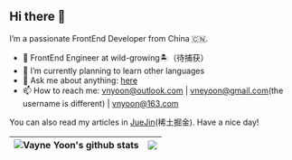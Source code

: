 ## Hi there 👋

I’m a passionate FrontEnd Developer from China 🇨🇳.
- 💼 FrontEnd Engineer at wild-growing🏝️（待捕获）
- 🌱 I’m currently planning to learn other languages
- 💬 Ask me about anything: [here](https://github.com/vnyoon/vnyoon/issues)
- 📫 How to reach me: [vnyoon@outlook.com]() | [vneyoon@gmail.com]()(the username is different) | [vnyoon@163.com]()

You can also read my articles in [JueJin](https://juejin.cn/user/3007909652072638/posts)(稀土掘金). Have a nice day!

| <a><img align="center" src="https://github-readme-stats.vercel.app/api?username=vnyoon&show_icons=true&hide_border=true" alt="Vayne Yoon's github stats" /></a> | <a><img align="center" src="https://github-readme-stats.vercel.app/api/top-langs/?username=vnyoon&layout=compact&hide_border=true" /></a> |
| ------------- | ------------- |

<!--
- 🔭 I’m currently working on ...
- 🌱 I’m currently learning ...
- 👯 I’m looking to collaborate on ...
- 🤔 I’m looking for help with ...
- 💬 Ask me about ...
- 📫 How to reach me: ...
- 😄 Pronouns: ...
- ⚡ Fun fact: ...
-->
